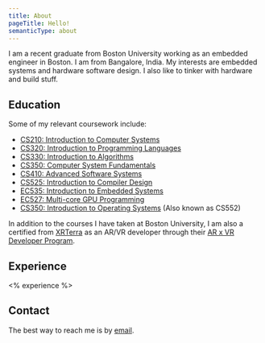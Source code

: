 ```yaml
---
title: About
pageTitle: Hello!
semanticType: about
---
```


I am a recent graduate from Boston University working as an embedded engineer in Boston. I am from Bangalore, India. My interests are embedded systems and hardware software design. I also like to tinker with hardware and build stuff.

## Education

Some of my relevant coursework include:

- [CS210: Introduction to Computer Systems](https://www.cs.bu.edu/~richwest/cs210_fall_2019/index.html)
- [CS320: Introduction to Programming Languages](https://www.cs.bu.edu/faculty/kfoury/UNI-Teaching/CS320-Fall16/)
- [CS330: Introduction to Algorithms](https://docs.google.com/document/d/12t5T5ZpYAEs3_VMdonQVeoldJMvRpPIVO51oHqtJBus/edit)
- [CS350: Computer System Fundamentals](https://cs-people.bu.edu/ssarkar1/cs350/courses/cs350/)
- [CS410: Advanced Software Systems](https://www.cs.bu.edu/~richwest/cs410_fall_2020/index.html)
- [CS525: Introduction to Compiler Design](https://hwxi.github.io/TEACHING/)
- [EC535: Introduction to Embedded Systems](https://www.bu.edu/peaclab/files/2022/11/ec535_syllabus_sp21.pdf)
- [EC527: Multi-core GPU Programming](http://people.bu.edu/herbordt/teaching.htm)
- [CS350: Introduction to Operating Systems](https://www.cs.bu.edu/~richwest/cs350_spring_2021/index.html) (Also known as CS552)

In addition to the courses I have taken at Boston University, I am also a certified from [XRTerra](https://www.xrterra.com/) as an AR/VR developer through their [AR x VR Developer Program](https://www.xrterra.com/programs/ar-x-vr-developer-program/).

## Experience

<% experience %>

## Contact

The best way to reach me is by [email](mailto:arasikere.rahul@gmail.com).